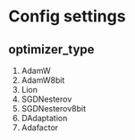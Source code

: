 # Config settings

## optimizer_type
1. AdamW
2. AdamW8bit
3. Lion
4. SGDNesterov
5. SGDNesterov8bit
6. DAdaptation
7. Adafactor

